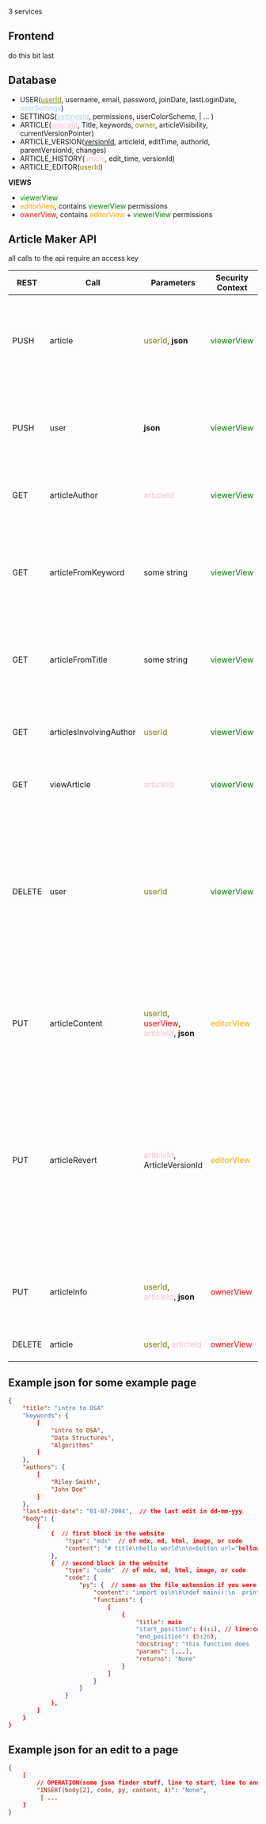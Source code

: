 3 services

## Frontend
do this bit last

## Database
- USER(<u style="color: olive">userId</u>, username, email, password, joinDate, lastLoginDate, <span style="color: lightBlue">userSettings</span>)
- SETTINGS(<u style="color: lightBlue">settingsId</u>, permissions, userColorScheme,  | ...  )
- ARTICLE(<u style="color: pink">articleId</u>, Title, keywords, <span style="color: olive">owner</span>, articleVisibility, currentVersionPointer)
- ARTICLE_VERSION(<u>versionId</u>, articleId, editTime, authorId, parentVersionId, changes)
- ARTICLE_HISTORY(<span style="color: pink">article</span>, edit_time, versionId)
- ARTICLE_EDITOR(<span style="color: olive">userId</span>)

**VIEWS**
- <span style="color:green">viewerView</span>
- <span style="color:orange">editorView</span>, contains <span style="color:green">viewerView</span> permissions
- <span style="color:red">ownerView</span>, contains <span style="color:orange">editorView</span> + <span style="color:green">viewerView</span> permissions

## Article Maker API 

all calls to the api require an access key

| REST   | Call                    | Parameters                                                                                                                            | Security Context                             | Example | Description                                                                                                                                                               |
|--------|-------------------------|---------------------------------------------------------------------------------------------------------------------------------------|----------------------------------------------|---------|---------------------------------------------------------------------------------------------------------------------------------------------------------------------------|
| PUSH   | article                 | <span style="color:olive">userId</span>, **json**                                            | <span style="color:green">viewerView</span>  | ...     | creates a new article with some default values or custom ones specified in the **json**                                                                                   |
| PUSH   | user                    | **json**                                                                                                                              | <span style="color:green">viewerView</span>  | ...     | creates a new user and returns some info about the newly created user **json**                                                                                            |
| GET    | articleAuthor           | <span style="color:pink">articleId</span>                                                                                             | <span style="color:green">viewerView</span>  | ...     | gets the article author username and email                                                                                                                                |
| GET    | articleFromKeyword      | some string                                                                                                                           | <span style="color:green">viewerView</span>  | ...     | gets the title and id of the articles with a matching keyword from some **json** keyword list                                                                             |
| GET    | articleFromTitle        | some string                                                                                                                           | <span style="color:green">viewerView</span>  | ...     | gets the title and id of the articles with a matching title                                                                                                               |
| GET    | articlesInvolvingAuthor | <span style="color:olive">userId</span>                                                                                               | <span style="color:green">viewerView</span>  | ...     | a list of articles the specific user has been involved with                                                                                                               |
| GET    | viewArticle             | <span style="color:pink">articleId</span>                                                                                             | <span style="color:green">viewerView</span>  | ...     | gets the article for reading                                                                                                                                              |
| DELETE | user                    | <span style="color:olive">userId</span>                                                                                               | <span style="color:green">viewerView</span>  | ...     | removes the user and the articles they own, unless they specified editors, in which case the editor becomes the new owner and the user we delete is removed from the file |
| PUT    | articleContent          | <span style="color:olive">userId</span>, <span style="color:red">userView</span>, <span style="color:pink">articleId</span>, **json** | <span style="color:orange">editorView</span> | ...     | modify the article content, and map it to the article history / version                                                                                                   |
| PUT    | articleRevert          | <span style="color:pink">articleId</span>, ArticleVersionId | <span style="color:orange">editorView</span> | ...     | revert the article content, by copying the info in the article history table, and adding a new row, with the same info as the reverted change just incase the user reverts the revertion                                                                                                   |
| PUT    | articleInfo             | <span style="color:olive">userId</span>, <span style="color:pink">articleId</span>, **json** | <span style="color:red">ownerView</span>     | ...     | modify the article visibility / transfer ownership / title / metadata                                                                                                     |
| DELETE | article                 | <span style="color:olive">userId</span>, <span style="color:pink">articleId</span>                                                    | <span style="color:red">ownerView</span>     | ...     | removes all info relating to he article                                                                                                                                   |


## Example json for some example page

```json
{
    "title": "intro to DSA"
    "keywords": {
        [
            "intro to DSA",
            "Data Structures",
            "Algorithms"
        ]
    },
    "authors": {
        [
            "Riley Smith",
            "John Doe"
        ]
    },
    "last-edit-date": "01-07-2004",  // the last edit in dd-mm-yyy
    "body": {
        [
            {  // first block in the website
                "type": "mdx"  // of mdx, md, html, image, or code
                "content": "# title\nhello world\n\n<button url="helloworld.com">"
            },
            {  // second block in the website
                "type": "code"  // of mdx, md, html, image, or code
                "code": {
                    "py": {  // same as the file extension if you were to use the language
                        "content": "import os\n\n\ndef main():\n  print("Hello World!")\n\nmain()",
                        "functions": {
                            [
                                {
                                    "title": main
                                    "start_position": (4:1), // line:column
                                    "end_position": (5:26),
                                    "docstring": "this function does  | ... ",
                                    "params": [...],
                                    "returns": "None"
                                }
                            ]
                        }
                    }
                }
            },
        ]
    }
}
```


## Example json for an edit to a page

```json
{
    [
        // OPERATION(some json finder stuff, line to start, line to end)
        "INSERT(body[2], code, py, content, 4)": "None",
         | ... 
    ]
}
```